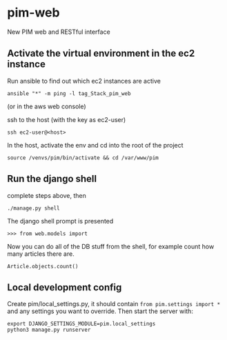 # pim-web

New PIM web and RESTful interface

## Activate the virtual environment in the ec2 instance

Run ansible to find out which ec2 instances are active

```
ansible "*" -m ping -l tag_Stack_pim_web
```

(or in the aws web console)

ssh to the host (with the key as ec2-user)

```
ssh ec2-user@<host>
```

In the host, activate the env and cd into the root of the project

```
source /venvs/pim/bin/activate && cd /var/www/pim

```

## Run the django shell

complete steps above, then

```
./manage.py shell
```

The django shell prompt is presented

```
>>> from web.models import
```

Now you can do all of the DB stuff from the shell, for example count how many articles there are.

```
Article.objects.count()
```

## Local development config

Create pim/local_settings.py, it should contain `from pim.settings import *` and any settings you want to override.
Then start the server with:

```
export DJANGO_SETTINGS_MODULE=pim.local_settings
python3 manage.py runserver
```
